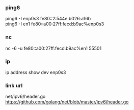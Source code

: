### ping6
ping6 -I enp0s3 fe80::2:544e:b026:a16b  
ping6 -I en1  fe80::a00:27ff:fecd:b9ac%enp0s3 

### nc
nc -6 -u fe80::a00:27ff:fecd:b9ac%en1 55501  

### ip
ip address show dev enp0s3  



### link url

net/ipv6/header.go  
https://github.com/golang/net/blob/master/ipv6/header.go  
